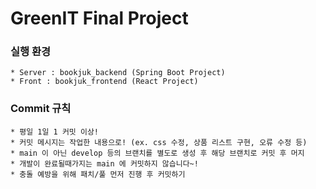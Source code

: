# GreenIT Final Project

### 실행 환경
    * Server : bookjuk_backend (Spring Boot Project)
    * Front : bookjuk_frontend (React Project)

### Commit 규칙        
    * 평일 1일 1 커밋 이상!
    * 커밋 메시지는 작업한 내용으로! (ex. css 수정, 상품 리스트 구현, 오류 수정 등)
    * main 이 아닌 develop 등의 브랜치를 별도로 생성 후 해당 브랜치로 커밋 후 머지
    * 개발이 완료될때가지는 main 에 커밋하지 않습니다~!
    * 충돌 예방을 위해 패치/풀 먼저 진행 후 커밋하기